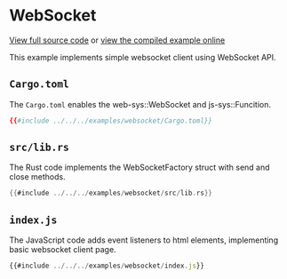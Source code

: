 # WebSocket

[View full source code][code] or [view the compiled example online][online]

[online]: https://rustwasm.github.io/wasm-bindgen/exbuild/websocket/
[code]: https://github.com/rustwasm/wasm-bindgen/tree/master/examples/websocket/

This example implements simple websocket client using WebSocket API.

## `Cargo.toml`

The `Cargo.toml` enables the web-sys::WebSocket and js-sys::Funcition.

```toml
{{#include ../../../examples/websocket/Cargo.toml}}
```

## `src/lib.rs`

The Rust code implements the WebSocketFactory struct with send and close methods.

```rust
{{#include ../../../examples/websocket/src/lib.rs}}
```

## `index.js`

The JavaScript code adds event listeners to html elements, implementing basic websocket client page.

```js
{{#include ../../../examples/websocket/index.js}}
```
